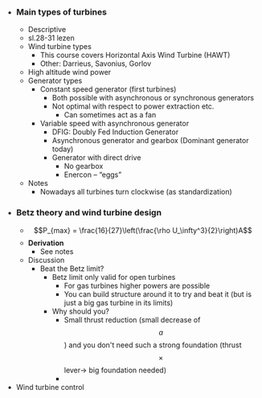 - ### Main types of turbines
	- Descriptive
	- sl.28-31 lezen
	- Wind turbine types
		- This course covers Horizontal Axis Wind Turbine (HAWT)
		- Other: Darrieus, Savonius, Gorlov
	- High altitude wind power
	- Generator types
		- Constant speed generator (first turbines)
			- Both possible with asynchronous or synchronous generators
			- Not optimal with respect to power extraction etc.
				- Can sometimes act as a fan
		- Variable speed with asynchronous generator
			- DFIG: Doubly Fed Induction Generator
			- Asynchronous generator and gearbox (Dominant generator today)
			- Generator with direct drive
				- No gearbox
				- Enercon – “eggs”
	- Notes
		- Nowadays all turbines turn clockwise (as standardization)
- ### Betz theory and wind turbine design
	- $$P_{max} = \frac{16}{27}\left(\frac{\rho U_\infty^3}{2}\right)A$$
	- **Derivation**
		- See notes
	- Discussion
		- Beat the Betz limit?
			- Betz limit only valid for open turbines
				- For gas turbines higher powers are possible
				- You can build structure around it to try and beat it (but is just a big gas turbine in its limits)
			- Why should you?
				- Small thrust reduction (small decrease of $$a$$) and you don't need such a strong foundation (thrust$$\times$$lever-> big foundation needed)
				-
- Wind turbine control